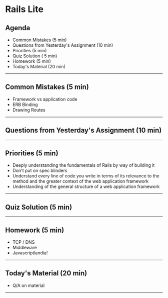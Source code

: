# Rails Lite

## Agenda
* Common Mistakes (5 min)
* Questions from Yesterday's Assignment (10 min)
* Priorities (5 min)
* Quiz Solution ( 5 min)
* Homework (5 min)
* Today's Material (20 min)

---

## Common Mistakes (5 min)
* Framework vs application code
* ERB Binding
* Drawing Routes

---

## Questions from Yesterday's Assignment (10 min)

---

## Priorities (5 min)
* Deeply understanding the fundamentals of Rails by way of building it
* Don't put on spec blinders
* Understand every line of code you write in terms of its relevance to the
  method and the greater context of the web application framework
* Understanding of the general structure of a web application framework

---

## Quiz Solution (5 min)

---

## Homework (5 min)
* TCP / DNS
* Middleware
* Javascriptlandia!

---

## Today's Material (20 min)
* Q/A on material

---
